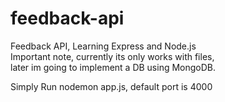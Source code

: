 # feedback-api
Feedback API, Learning Express and Node.js \
Important note, currently its only works with files, \
later im going to implement a DB using MongoDB.

Simply Run nodemon app.js, default port is 4000
